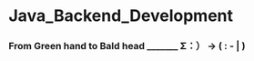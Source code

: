 # Java_Backend_Development

### From Green hand to Bald head   _______        Σ：）   ->    (    : - |  )


